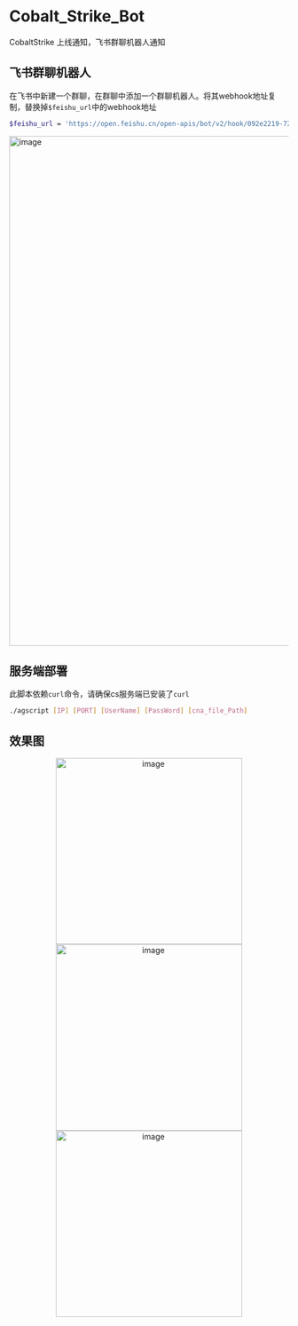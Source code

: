 # Cobalt_Strike_Bot
CobaltStrike 上线通知，飞书群聊机器人通知

## 飞书群聊机器人
在飞书中新建一个群聊，在群聊中添加一个群聊机器人。将其webhook地址复制，替换掉`$feishu_url`中的webhook地址
```bash
$feishu_url = 'https://open.feishu.cn/open-apis/bot/v2/hook/092e2219-726f-4202-876a-cc6ac8641490';
```
<img width="919" alt="image" src="https://user-images.githubusercontent.com/21257485/172523390-4bad37c6-7a31-4fe4-b2fe-a7bb5194cffc.png">

## 服务端部署

此脚本依赖`curl`命令，请确保cs服务端已安装了`curl`
```bash
./agscript [IP] [PORT] [UserName] [PassWord] [cna_file_Path]
```
## 效果图

<center class="half">
<img width="336" alt="image" src="https://user-images.githubusercontent.com/21257485/172524624-fe29121b-eb5b-48b9-a902-06f56e6a53ed.png"><img width="336" alt="image" src="https://user-images.githubusercontent.com/21257485/172755761-0935e9dd-e07b-47f8-ad11-f34824b63eb7.png"><img width="336" alt="image" src="https://user-images.githubusercontent.com/21257485/172755780-99c48e8b-4133-4c4c-9b8e-578fc921cc8f.png">
</center>
